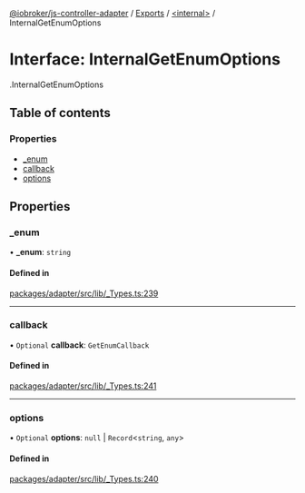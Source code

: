 [@iobroker/js-controller-adapter](../README.md) / [Exports](../modules.md) / [<internal\>](../modules/internal_.md) / InternalGetEnumOptions

# Interface: InternalGetEnumOptions

[<internal>](../modules/internal_.md).InternalGetEnumOptions

## Table of contents

### Properties

- [\_enum](internal_.InternalGetEnumOptions.md#_enum)
- [callback](internal_.InternalGetEnumOptions.md#callback)
- [options](internal_.InternalGetEnumOptions.md#options)

## Properties

### \_enum

• **\_enum**: `string`

#### Defined in

[packages/adapter/src/lib/_Types.ts:239](https://github.com/ioBroker/ioBroker.js-controller/blob/e22b0fea/packages/adapter/src/lib/_Types.ts#L239)

___

### callback

• `Optional` **callback**: `GetEnumCallback`

#### Defined in

[packages/adapter/src/lib/_Types.ts:241](https://github.com/ioBroker/ioBroker.js-controller/blob/e22b0fea/packages/adapter/src/lib/_Types.ts#L241)

___

### options

• `Optional` **options**: ``null`` \| `Record`<`string`, `any`\>

#### Defined in

[packages/adapter/src/lib/_Types.ts:240](https://github.com/ioBroker/ioBroker.js-controller/blob/e22b0fea/packages/adapter/src/lib/_Types.ts#L240)
